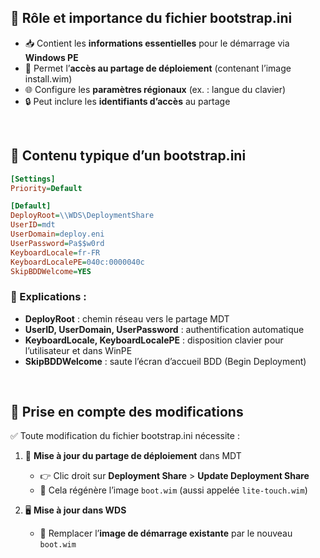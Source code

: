 ## 🔧 **Rôle et importance du fichier bootstrap.ini**

- 📥 Contient les **informations essentielles** pour le démarrage via **Windows PE**
- 🔗 Permet l’**accès au partage de déploiement** (contenant l’image install.wim)
- 🌐 Configure les **paramètres régionaux** (ex. : langue du clavier)
- 🔒 Peut inclure les **identifiants d’accès** au partage

 

## 🧭 **Contenu typique d’un bootstrap.ini**
```ini
[Settings]  
Priority=Default

[Default]  
DeployRoot=\\WDS\DeploymentShare  
UserID=mdt  
UserDomain=deploy.eni  
UserPassword=Pa$$w0rd  
KeyboardLocale=fr-FR  
KeyboardLocalePE=040c:0000040c  
SkipBDDWelcome=YES
```

### 📝 Explications :

- **DeployRoot** : chemin réseau vers le partage MDT
- **UserID, UserDomain, UserPassword** : authentification automatique
- **KeyboardLocale, KeyboardLocalePE** : disposition clavier pour l’utilisateur et dans WinPE
- **SkipBDDWelcome** : saute l’écran d’accueil BDD (Begin Deployment)

 

## 🔁 **Prise en compte des modifications**

✅ Toute modification du fichier bootstrap.ini nécessite :

1.  📂 **Mise à jour du partage de déploiement** dans MDT  
    - 👉 Clic droit sur **Deployment Share** > **Update Deployment Share**
    - 🔄 Cela régénère l’image `boot.wim` (aussi appelée `lite-touch.wim`)

2.  🖥️ **Mise à jour dans WDS**
    - 🔁 Remplacer l’**image de démarrage existante** par le nouveau `boot.wim`

